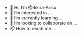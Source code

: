 - 👋 Hi, I’m @Rikira-Arisu
- 👀 I’m interested in ...
- 🌱 I’m currently learning ...
- 💞️ I’m looking to collaborate on ...
- 📫 How to reach me ...

<!---
Rikira-Arisu/Rikira-Arisu is a ✨ special ✨ repository because its `README.md` (this file) appears on your GitHub profile.
You can click the Preview link to take a look at your changes.
--->
